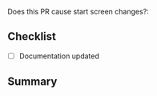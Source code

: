 Does this PR cause start screen changes?:

<!-- Answer yes here if this changes any aspect of the start screen. -->

## Checklist

- [ ] Documentation updated

## Summary

<!-- Explain your changes here -->
